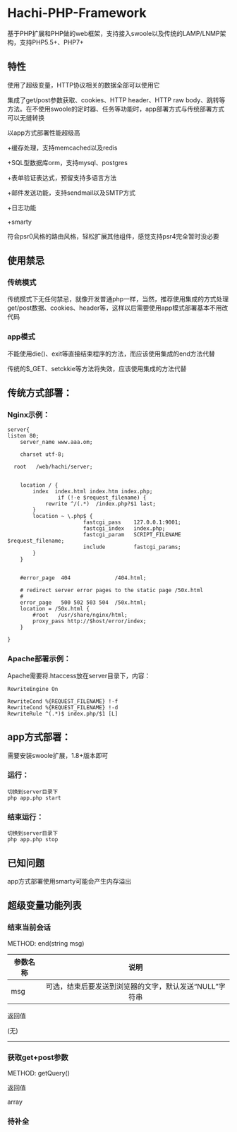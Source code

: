 # Hachi-PHP-Framework
基于PHP扩展和PHP做的web框架，支持接入swoole以及传统的LAMP/LNMP架构，支持PHP5.5+、PHP7+

## 特性
使用了超级变量，HTTP协议相关的数据全部可以使用它

集成了get/post参数获取、cookies、HTTP header、HTTP raw body、跳转等方法。在不使用swoole的定时器、任务等功能时，app部署方式与传统部署方式可以无缝转换

以app方式部署性能超级高

+缓存处理，支持memcached以及redis

+SQL型数据库orm，支持mysql、postgres

+表单验证表达式，预留支持多语言方法

+邮件发送功能，支持sendmail以及SMTP方式

+日志功能

+smarty

符合psr0风格的路由风格，轻松扩展其他组件，感觉支持psr4完全暂时没必要

## 使用禁忌
### 传统模式
传统模式下无任何禁忌，就像开发普通php一样，当然，推荐使用集成的方式处理get/post数据、cookies、header等，这样以后需要使用app模式部署基本不用改代码
### app模式
不能使用die()、exit等直接结束程序的方法，而应该使用集成的end方法代替

传统的$_GET、setckkie等方法将失效，应该使用集成的方法代替

## 传统方式部署：
### Nginx示例：
```
server{
listen 80;
    server_name www.aaa.om;
 
    charset utf-8;

  root   /web/hachi/server;


    location / {
        index  index.html index.htm index.php;
                if (!-e $request_filename) {
            rewrite ^/(.*)  /index.php?$1 last;
        }
        location ~ \.php$ {
                        fastcgi_pass    127.0.0.1:9001;
                        fastcgi_index   index.php;
                        fastcgi_param   SCRIPT_FILENAME  $request_filename;
                        include         fastcgi_params;
        }
    }


    #error_page  404              /404.html;

    # redirect server error pages to the static page /50x.html
    #
    error_page   500 502 503 504  /50x.html;
    location = /50x.html {
        #root   /usr/share/nginx/html;
        proxy_pass http://$host/error/index; 
    }

}
```
### Apache部署示例：
Apache需要将.htaccess放在server目录下，内容：
```
RewriteEngine On

RewriteCond %{REQUEST_FILENAME} !-f
RewriteCond %{REQUEST_FILENAME} !-d
RewriteRule ^(.*)$ index.php/$1 [L]
```

## app方式部署：
需要安装swoole扩展，1.8+版本即可
### 运行：
```
切换到server目录下
php app.php start
```

### 结束运行：
```
切换到server目录下
php app.php stop
```

## 已知问题
app方式部署使用smarty可能会产生内存溢出

## 超级变量功能列表
### 结束当前会话
METHOD: end(string msg)

| 参数名称  | 说明 |
| ------------- | :-----: |
| msg  | 可选，结束后要发送到浏览器的文字，默认发送“NULL”字符串 |

返回值

(无)

-----

### 获取get+post参数
METHOD: getQuery()

返回值

array

### 待补全